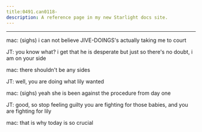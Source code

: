 ```yaml
---
title:0491.can0118-
description: A reference page in my new Starlight docs site.
---
```

----- 
mac: (sighs) i can not believe JIVE-DOINGS's actually taking me to court
 
JT: you know what? 
 i get that he is desperate
 but just so there's no doubt, 
i am on your side
 
mac: there shouldn't be any sides
 
JT: well, you are doing what lily wanted
 
mac: (sighs) yeah
 she is been against the procedure from day one
 
JT: good, so stop feeling guilty
 you are fighting for those babies, and 
you are fighting for lily
 
mac: that is why today is so crucial
 
